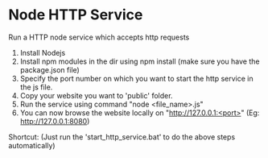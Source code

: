 # Node HTTP Service

Run a HTTP node service which accepts http requests

1. Install Nodejs
2. Install npm modules in the dir using npm install (make sure you have the package.json file)
3. Specify the port number on which you want to start the http service in the js file.
4. Copy your website you want to 'public' folder.
5. Run the service using command "node <file_name>.js"
6. You can now browse the website locally on "http://127.0.0.1:<port>" (Eg: http://127.0.0.1:8080)

Shortcut: (Just run the 'start_http_service.bat' to do the above steps automatically)

